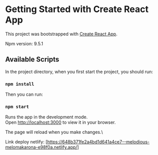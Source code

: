 # Getting Started with Create React App

This project was bootstrapped with [Create React App](https://github.com/facebook/create-react-app).

Npm version: 9.5.1

## Available Scripts

In the project directory, when you first start the project, you should run:

### `npm install`

Then you can run:

### `npm start`

Runs the app in the development mode.\
Open [http://localhost:3000](http://localhost:3000) to view it in your browser.

The page will reload when you make changes.\

Link deploy netlify: [https://648b371fe2a4bd1d641a4ce7--melodious-melomakarona-e98f0a.netlify.app/]
